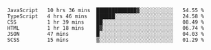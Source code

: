 <!--START_SECTION:waka-->

```text
JavaScript   10 hrs 36 mins  █████████████▓░░░░░░░░░░░   54.55 %
TypeScript   4 hrs 46 mins   ██████░░░░░░░░░░░░░░░░░░░   24.58 %
CSS          1 hr 39 mins    ██░░░░░░░░░░░░░░░░░░░░░░░   08.49 %
HTML         1 hr 18 mins    █▓░░░░░░░░░░░░░░░░░░░░░░░   06.74 %
JSON         47 mins         █░░░░░░░░░░░░░░░░░░░░░░░░   04.03 %
SCSS         15 mins         ▒░░░░░░░░░░░░░░░░░░░░░░░░   01.29 %
```

<!--END_SECTION:waka-->


<!--
**Leorio21/Leorio21** is a ✨ _special_ ✨ repository because its `README.md` (this file) appears on your GitHub profile.

Here are some ideas to get you started:

- 🔭 I’m currently working on ...
- 🌱 I’m currently learning ...
- 👯 I’m looking to collaborate on ...
- 🤔 I’m looking for help with ...
- 💬 Ask me about ...
- 📫 How to reach me: ...
- 😄 Pronouns: ...
- ⚡ Fun fact: ...
-->
